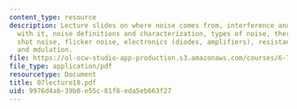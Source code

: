 ```yaml
---
content_type: resource
description: Lecture slides on where noise comes from, interference and how to deal
  with it, noise definitions and characterization, types of noise, thermal noise,
  shot noise, flicker noise, electronics (diodes, amplifiers), resistance thermometer,
  and mdulation.
file: https://ol-ocw-studio-app-production.s3.amazonaws.com/courses/6-777j-design-and-fabrication-of-microelectromechanical-devices-spring-2007/9976d4ab39b0e55c81f8eda5eb663f27_07lecture18.pdf
file_type: application/pdf
resourcetype: Document
title: 07lecture18.pdf
uid: 9976d4ab-39b0-e55c-81f8-eda5eb663f27
---
```

